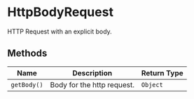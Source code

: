 
# HttpBodyRequest

HTTP Request with an explicit body.

## Methods

| Name | Description | Return Type |
|  --- | --- | --- |
| `getBody()` | Body for the http request. | `Object` |

